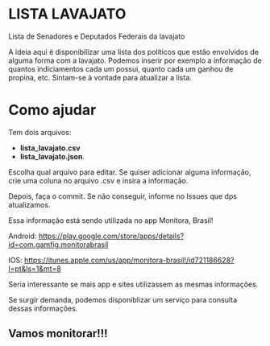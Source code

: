# LISTA LAVAJATO
Lista de Senadores e Deputados Federais da lavajato

A ideia aqui é disponibilizar uma lista dos políticos que estão envolvidos de alguma forma com a lavajato. 
Podemos inserir por exemplo a informação de quantos indiciamentos cada um possui, quanto cada um ganhou de propina, etc. 
Sintam-se à vontade para atualizar a lista. 

# Como ajudar

Tem dois arquivos: 
- **lista_lavajato.csv**  
- **lista_lavajato.json**. 

Escolha qual arquivo para editar. Se quiser adicionar alguma informação, crie uma coluna no arquivo .csv e insira a informação. 

Depois, faça o commit. Se não conseguir, informe no Issues que dps atualizamos. 

Essa informação está sendo utilizada no app Monitora, Brasil!

Android: https://play.google.com/store/apps/details?id=com.gamfig.monitorabrasil

IOS: https://itunes.apple.com/us/app/monitora-brasil!/id721186628?l=pt&ls=1&mt=8


Seria interessante se mais app e sites utilizassem as mesmas informações. 

Se surgir demanda, podemos disponiblizar um serviço para consulta dessas informações.

## Vamos monitorar!!!

